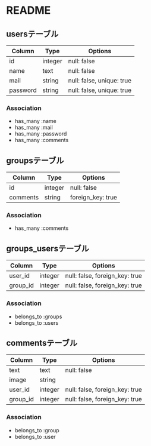 # README

## usersテーブル
|Column|Type|Options|
|------|----|-------|
|id|integer|null: false|
|name|text|null: false|
|mail|string|null: false, unique: true|
|password|string|null: false, unique: true|

### Association
- has_many :name
- has_many :mail
- has_many :password
- has_many :comments


## groupsテーブル
|Column|Type|Options|
|------|----|-------|
|id|integer|null: false|
|comments|string|foreign_key: true|

### Association
- has_many :comments


## groups_usersテーブル
|Column|Type|Options|
|------|----|-------|
|user_id|integer|null: false, foreign_key: true|
|group_id|integer|null: false, foreign_key: true|

### Association
- belongs_to :groups
- belongs_to :users


## commentsテーブル
|Column|Type|Options|
|------|----|-------|
|text|text|null: false|
|image|string|
|user_id|integer|null: false, foreign_key: true|
|group_id|integer|null: false, foreign_key: true|


### Association
- belongs_to :group
- belongs_to :user
